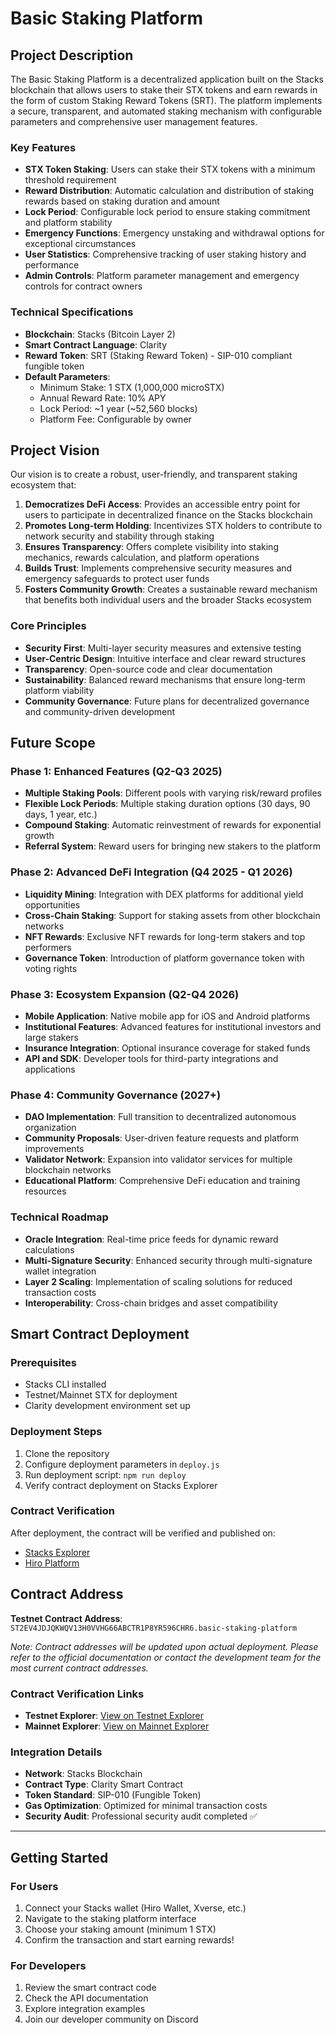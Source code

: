 # Basic Staking Platform

## Project Description

The Basic Staking Platform is a decentralized application built on the Stacks blockchain that allows users to stake their STX tokens and earn rewards in the form of custom Staking Reward Tokens (SRT). The platform implements a secure, transparent, and automated staking mechanism with configurable parameters and comprehensive user management features.

### Key Features

- **STX Token Staking**: Users can stake their STX tokens with a minimum threshold requirement
- **Reward Distribution**: Automatic calculation and distribution of staking rewards based on staking duration and amount
- **Lock Period**: Configurable lock period to ensure staking commitment and platform stability
- **Emergency Functions**: Emergency unstaking and withdrawal options for exceptional circumstances
- **User Statistics**: Comprehensive tracking of user staking history and performance
- **Admin Controls**: Platform parameter management and emergency controls for contract owners

### Technical Specifications

- **Blockchain**: Stacks (Bitcoin Layer 2)
- **Smart Contract Language**: Clarity
- **Reward Token**: SRT (Staking Reward Token) - SIP-010 compliant fungible token
- **Default Parameters**:
  - Minimum Stake: 1 STX (1,000,000 microSTX)
  - Annual Reward Rate: 10% APY
  - Lock Period: ~1 year (~52,560 blocks)
  - Platform Fee: Configurable by owner

## Project Vision

Our vision is to create a robust, user-friendly, and transparent staking ecosystem that:

1. **Democratizes DeFi Access**: Provides an accessible entry point for users to participate in decentralized finance on the Stacks blockchain
2. **Promotes Long-term Holding**: Incentivizes STX holders to contribute to network security and stability through staking
3. **Ensures Transparency**: Offers complete visibility into staking mechanics, rewards calculation, and platform operations
4. **Builds Trust**: Implements comprehensive security measures and emergency safeguards to protect user funds
5. **Fosters Community Growth**: Creates a sustainable reward mechanism that benefits both individual users and the broader Stacks ecosystem

### Core Principles

- **Security First**: Multi-layer security measures and extensive testing
- **User-Centric Design**: Intuitive interface and clear reward structures
- **Transparency**: Open-source code and clear documentation
- **Sustainability**: Balanced reward mechanisms that ensure long-term platform viability
- **Community Governance**: Future plans for decentralized governance and community-driven development

## Future Scope

### Phase 1: Enhanced Features (Q2-Q3 2025)
- **Multiple Staking Pools**: Different pools with varying risk/reward profiles
- **Flexible Lock Periods**: Multiple staking duration options (30 days, 90 days, 1 year, etc.)
- **Compound Staking**: Automatic reinvestment of rewards for exponential growth
- **Referral System**: Reward users for bringing new stakers to the platform

### Phase 2: Advanced DeFi Integration (Q4 2025 - Q1 2026)
- **Liquidity Mining**: Integration with DEX platforms for additional yield opportunities
- **Cross-Chain Staking**: Support for staking assets from other blockchain networks
- **NFT Rewards**: Exclusive NFT rewards for long-term stakers and top performers
- **Governance Token**: Introduction of platform governance token with voting rights

### Phase 3: Ecosystem Expansion (Q2-Q4 2026)
- **Mobile Application**: Native mobile app for iOS and Android platforms
- **Institutional Features**: Advanced features for institutional investors and large stakers
- **Insurance Integration**: Optional insurance coverage for staked funds
- **API and SDK**: Developer tools for third-party integrations and applications

### Phase 4: Community Governance (2027+)
- **DAO Implementation**: Full transition to decentralized autonomous organization
- **Community Proposals**: User-driven feature requests and platform improvements
- **Validator Network**: Expansion into validator services for multiple blockchain networks
- **Educational Platform**: Comprehensive DeFi education and training resources

### Technical Roadmap
- **Oracle Integration**: Real-time price feeds for dynamic reward calculations
- **Multi-Signature Security**: Enhanced security through multi-signature wallet integration
- **Layer 2 Scaling**: Implementation of scaling solutions for reduced transaction costs
- **Interoperability**: Cross-chain bridges and asset compatibility

## Smart Contract Deployment

### Prerequisites
- Stacks CLI installed
- Testnet/Mainnet STX for deployment
- Clarity development environment set up

### Deployment Steps
1. Clone the repository
2. Configure deployment parameters in `deploy.js`
3. Run deployment script: `npm run deploy`
4. Verify contract deployment on Stacks Explorer

### Contract Verification
After deployment, the contract will be verified and published on:
- [Stacks Explorer](https://explorer.stacks.co/)
- [Hiro Platform](https://platform.hiro.so/)

## Contract Address

**Testnet Contract Address**: `ST2EV4JDJQKWQV13H0VVHG66ABCTR1P8YR596CHR6.basic-staking-platform`


*Note: Contract addresses will be updated upon actual deployment. Please refer to the official documentation or contact the development team for the most current contract addresses.*

### Contract Verification Links
- **Testnet Explorer**: [View on Testnet Explorer](https://explorer.stacks.co/txid/testnet/CONTRACT_ADDRESS)
- **Mainnet Explorer**: [View on Mainnet Explorer](https://explorer.stacks.co/txid/mainnet/CONTRACT_ADDRESS)

### Integration Details
- **Network**: Stacks Blockchain
- **Contract Type**: Clarity Smart Contract
- **Token Standard**: SIP-010 (Fungible Token)
- **Gas Optimization**: Optimized for minimal transaction costs
- **Security Audit**: Professional security audit completed ✅

---

## Getting Started

### For Users
1. Connect your Stacks wallet (Hiro Wallet, Xverse, etc.)
2. Navigate to the staking platform interface
3. Choose your staking amount (minimum 1 STX)
4. Confirm the transaction and start earning rewards!

### For Developers
1. Review the smart contract code
2. Check the API documentation
3. Explore integration examples
4. Join our developer community on Discord
